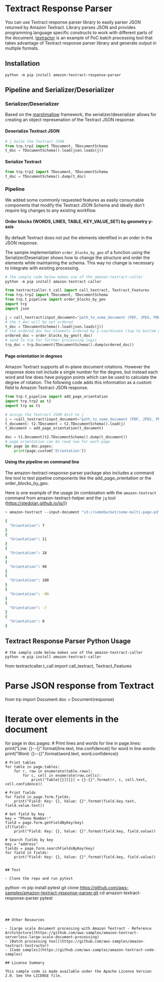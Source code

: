 # Textract Response Parser

You can use Textract response parser library to easily parser JSON returned by Amazon Textract. Library parses JSON and provides programming language specific constructs to work with different parts of the document. [textractor](https://github.com/aws-samples/amazon-textract-textractor) is an example of PoC batch processing tool that takes advantage of Textract response parser library and generate output in multiple formats.

## Installation

```
python -m pip install amazon-textract-response-parser
```

## Pipeline and Serializer/Deserializer

### Serializer/Deserializer

Based on the [marshmallow](https://marshmallow.readthedocs.io/en/stable/) framework, the serializer/deserializer allows for creating an object represenation of the Textract JSON response.

#### Deserialize Textract JSON
```python
# j holds the Textract JSON
from trp.trp2 import TDocument, TDocumentSchema
t_doc = TDocumentSchema().load(json.loads(j))
```

#### Serialize Textract
```python
from trp.trp2 import TDocument, TDocumentSchema
t_doc = TDocumentSchema().dump(t_doc)
```


### Pipeline 

We added some commonly requested features as easily consumable components that modify the Textract JSON Schema and ideally don't require big changes to any  existing workflow.

#### Order blocks (WORDS, LINES, TABLE, KEY_VALUE_SET) by geometry y-axis

By default Textract does not put the elements identified in an order in the JSON response.

The sample implementation ```order_blocks_by_geo``` of a function using the Serializer/Deserializer shows how to change the structure and order the elements while maintaining the schema. This way no change is necessary to integrate with existing processing.

```python
# the sample code below makes use of the amazon-textract-caller
python -m pip install amazon-textract-caller
```

```python
from textractcaller.t_call import call_textract, Textract_Features
from trp.trp2 import TDocument, TDocumentSchema
from trp.t_pipeline import order_blocks_by_geo
import trp
import json

j = call_textract(input_document="path_to_some_document (PDF, JPEG, PNG)", features=[Textract_Features.FORMS, Textract_Features.TABLES])
# the t_doc will be not ordered
t_doc = TDocumentSchema().load(json.loads(j))
# the ordered_doc has elements ordered by y-coordinate (top to bottom of page)
ordered_doc = order_blocks_by_geo(t_doc)
# send to trp for further processing logic
trp_doc = trp.Document(TDocumentSchema().dump(ordered_doc))
```

#### Page orientation in degrees

Amazon Textract supports all in-plane document rotations. However the response does not include a single number for the degree, but instead each word and line does have polygon points which can be used to calculate the degree of rotation. The following code adds this information as a custom field to Amazon Textract JSON response.

```python
from trp.t_pipeline import add_page_orientation
import trp.trp2 as t2
import trp as t1

# assign the Textract JSON dict to j
j = <call_textract(input_document="path_to_some_document (PDF, JPEG, PNG)") or your JSON dict>
t_document: t2.TDocument = t2.TDocumentSchema().load(j)
t_document = add_page_orientation(t_document)

doc = t1.Document(t2.TDocumentSchema().dump(t_document))
# page orientation can be read now for each page
for page in doc.pages:
    print(page.custom['Orientation'])
```


#### Using the pipeline on command line

The amazon-textract-response-parser package also includes a command line tool to test pipeline components like the add_page_orientation or the order_blocks_by_geo.

Here is one example of the usage (in combination with the ```amazon-textract``` command from amazon-textract-helper and the ```jq``` tool (https://stedolan.github.io/jq/))

```bash
> amazon-textract --input-document "s3://somebucket/some-multi-page-pdf.pdf" | amazon-textract-pipeline --components add_page_orientation | jq '.Blocks[] | select(.BlockType=="PAGE") | .Custom'm

{
  "Orientation": 7
}
{
  "Orientation": 11
}
{
  "Orientation": 18
}
{
  "Orientation": 90
}
{
  "Orientation": 180
}
{
  "Orientation": -90
}
{
  "Orientation": -7
}
{
  "Orientation": 0
}
```

## Textract Response Parser Python Usage

```
# the sample code below makes use of the amazon-textract-caller
python -m pip install amazon-textract-caller
```
from textractcaller.t_call import call_textract, Textract_Features


# Parse JSON response from Textract
from trp import Document
doc = Document(response)

# Iterate over elements in the document
for page in doc.pages:
    # Print lines and words
    for line in page.lines:
        print("Line: {}--{}".format(line.text, line.confidence))
        for word in line.words:
            print("Word: {}--{}".format(word.text, word.confidence))

    # Print tables
    for table in page.tables:
        for r, row in enumerate(table.rows):
            for c, cell in enumerate(row.cells):
                print("Table[{}][{}] = {}-{}".format(r, c, cell.text, cell.confidence))

    # Print fields
    for field in page.form.fields:
        print("Field: Key: {}, Value: {}".format(field.key.text, field.value.text))

    # Get field by key
    key = "Phone Number:"
    field = page.form.getFieldByKey(key)
    if(field):
        print("Field: Key: {}, Value: {}".format(field.key, field.value))

    # Search fields by key
    key = "address"
    fields = page.form.searchFieldsByKey(key)
    for field in fields:
        print("Field: Key: {}, Value: {}".format(field.key, field.value))

```

## Test

- Clone the repo and run pytest

```
python -m pip install pytest
git clone https://github.com/aws-samples/amazon-textract-response-parser.git
cd amazon-textract-response-parser
pytest
```



## Other Resources

- [Large scale document processing with Amazon Textract - Reference Architecture](https://github.com/aws-samples/amazon-textract-serverless-large-scale-document-processing)
- [Batch processing tool](https://github.com/aws-samples/amazon-textract-textractor)
- [Code samples](https://github.com/aws-samples/amazon-textract-code-samples)

## License Summary

This sample code is made available under the Apache License Version 2.0. See the LICENSE file.
